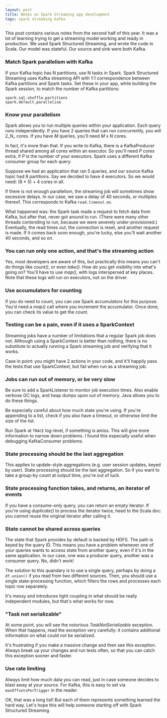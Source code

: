 ```yaml
---
layout: post
title: Notes on Spark Streaming app development
tags: spark streaming kafka
---
```


This post contains various notes from the second half of this
year.  It was a lot of learning trying to get a streaming model
working and ready in production.  We used Spark Structured Streaming,
and wrote the code in Scala.  Our model was stateful.  Our source and
sink were both Kafka.

<!--more-->

### Match Spark parallelism with Kafka

If your Kafka topic has N partitions, use N tasks in Spark.  Spark
Structured Streaming uses Kafka streaming API with 1:1 correspondence
between Kafka partitions and Spark tasks.  Set these in your app,
while building the Spark session, to match the number of Kafka
partitions:

```
spark.sql.shuffle.partitions
spark.default.parallelism
```

### Know your parallelism

Spark allows you to run multiple queries within your application.
Each query runs independently.  If you have 2 queries that can run
concurrently, you will 2_N_ cores.  If you have _M_ queries, you'll
need _M_ x _N_ cores.

In fact, it's more than that.  If you write to Kafka, there is a
KafkaProducer thread shared among all cores within an executor.  So
you'll need _P_ cores extra, if _P_ is the number of your executors.
Spark uses a different Kafka consumer group for each query.

Suppose we had an application that ran 5 queries, and our source Kafka
topic had 8 partitions.  Say we decided to have 4 executors.  So we
would need: (8 * 5) + 4 cores in all.

If there is not enough parallelism, the streaming job will sometimes
show excessive delays.  In our case, we saw a delay of 40 seconds, or
multiples thereof.  This corresponds to Kafka `read.timeout.ms`.

What happened was: the Spark task made a request to fetch data from
Kafka, but after that, never got around to run.  (There were many
other threads contending to run, because we were severely
under-provisioned.)  Eventually, the read times out, the connection is
reset, and another request is made.  If it comes back soon enough,
you're lucky, else you'll wait another 40 seconds, and so on.

### You can run only one action, and that's the streaming action

Yes, most developers are aware of this, but practically this means you
can't do things like _count()_, or even _take()_.  How do you get
visibility into what's going on?  You'll have to use _map()_, with logs
interspersed at key places.  Note that these logs will run on
executors, not on the driver.

### Use accumulators for counting

If you do need to count, you can use Spark accumulators for this
purpose.  You'd need a _map()_ call where you increment the accumulator.
Once done, you can check its value to get the count.

### Testing can be a pain, even if it uses a SparkContext

Streaming jobs have a number of limitations that a regular Spark job
does not.  Although using a SparkContext is better than nothing, there
is no substitute to actually running a Spark streaming job and
verifying that it works.

Case in point: you might have 2 actions in your code, and it'll
happily pass the tests that use SparkContext, but fail when run as a
streaming job.

### Jobs can run out of memory, or be very slow

Be sure to add a SparkListener to monitor job execution times.  Also
enable verbose GC logs, and heap dumps upon out of memory.  Java
allows you to do these things.

Be especially careful about how much state you're using.  If you're
appending to a list, check if you also have a timeout, or otherwise
limit the size of the list.

Run Spark at `TRACE` log-level, if something is amiss.  This will give
more information to narrow down problems.  I found this especially
useful when debugging KafkaConsumer problems.

### State processing should be the last aggregation

This applies to update-style aggregations (e.g. user session updates,
keyed by user).  State processing should be the last aggregation.  So
if you want to take a group-by count at output time, you're out of
luck.

### State processing function takes, and returns, an iterator of events

If you have a consume-only query, you can return an empty iterator.
If you're using _duplicate()_ to process the iterator twice, heed to the
Scala doc: you _cannot_ reuse the original iterator after calling it.

### State cannot be shared across queries

The state that Spark provides by default is backed by HDFS.  The path
is keyed by the query ID.  This means you have a problem whenever one
of your queries wants to access state from another query, even if it's
in the same application.  In our case, one was a producer query,
another was a consumer query.  No, didn't work!

The solution to this quandary is to use a single query, perhaps by
doing a `df.union()` if you read from two different sources.  Then,
you should use a single state-processing function, which filters the
rows and processes each topic row separately.

It's messy and introduces tight coupling in what should be really
independent modules, but that's what works for now.

### "Task not serializable"

At some point, you will see the notorious _TaskNotSerializable_
exception.  When that happens, read the exception very carefully: it
contains additional information on what could not be serialized.

It's frustrating if you make a massive change and then see this
exception.  Always break up your changes and run tests often, so that
you can catch this exception sooner and faster.

### Use rate limiting

Always limit how much data you can read, just in case someone decides
to blast away at your source.  For Kafka, this is easy to set via
`maxOffsetsPerTrigger` in the reader.

OK, that was a long list!  But each of them represents something
learned the hard way.  Let's hope this will help someone starting off
with Spark Structured Streaming.
